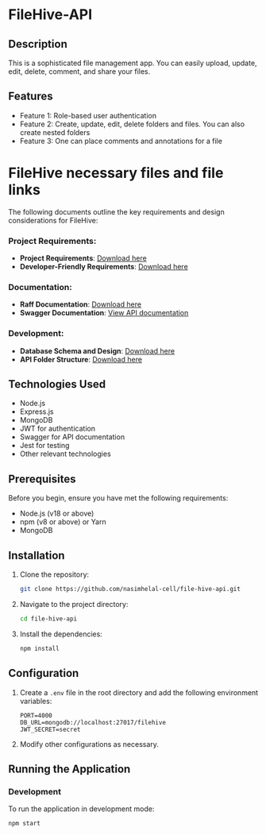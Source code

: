 
# FileHive-API

## Description
This is a sophisticated file management app. You can easily upload, update, edit, delete, comment, and share your files.

## Features
- Feature 1: Role-based user authentication
- Feature 2: Create, update, edit, delete folders and files. You can also create nested folders
- Feature 3: One can place comments and annotations for a file

# FileHive necessary files and file links
The following documents outline the key requirements and design considerations for FileHive:

### Project Requirements:
- **Project Requirements**: [Download here](https://drive.google.com/file/d/14Lj_C1NDF96JrByKIYZtshW6vBSWAgjt/view?usp=sharing)
- **Developer-Friendly Requirements**: [Download here](https://drive.google.com/file/d/1FeB2pMxJv0hCSdt0nimtFtHBJDp-ZhRF/view?usp=sharing)

### Documentation:
- **Raff Documentation**: [Download here](https://drive.google.com/file/d/1eyfBELhgVwjplhQUZi3hOjf4y2lCLS9L/view?usp=drive_link)
- **Swagger Documentation**: [View API documentation](https://app.swaggerhub.com/apis/NASIMHELAL123/FileHive/1.0.0)

### Development:
- **Database Schema and Design**: [Download here](https://drive.google.com/file/d/1_gbwNTvBKojJxUmO1Pl_bRtx3XQyzNYB/view?usp=sharing)
- **API Folder Structure**: [Download here](https://drive.google.com/file/d/1oThJn1DSl6_X49F4UgpEM5dIehuqxOKB/view?usp=sharing)


## Technologies Used
- Node.js
- Express.js
- MongoDB
- JWT for authentication
- Swagger for API documentation
- Jest for testing
- Other relevant technologies

## Prerequisites
Before you begin, ensure you have met the following requirements:
- Node.js (v18 or above)
- npm (v8 or above) or Yarn
- MongoDB

## Installation
1. Clone the repository:
    ```bash
    git clone https://github.com/nasimhelal-cell/file-hive-api.git
    ```
2. Navigate to the project directory:
    ```bash
    cd file-hive-api
    ```
3. Install the dependencies:
    ```bash
    npm install
    ```

## Configuration
1. Create a `.env` file in the root directory and add the following environment variables:
    ```plaintext
    PORT=4000
    DB_URL=mongodb://localhost:27017/filehive
    JWT_SECRET=secret
    ```

2. Modify other configurations as necessary.

## Running the Application
### Development
To run the application in development mode:
```bash
npm start

